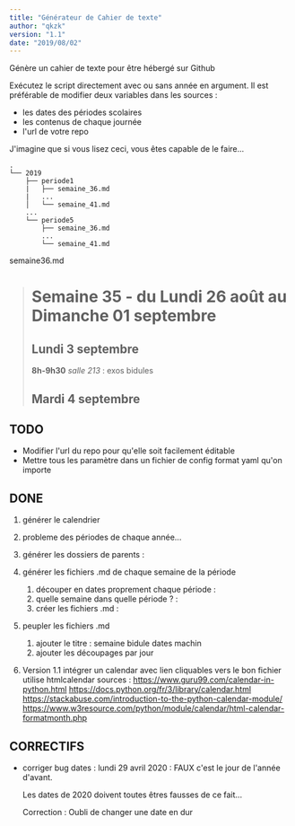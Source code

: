 ```yaml
---
title: "Générateur de Cahier de texte"
author: "qkzk"
version: "1.1"
date: "2019/08/02"
---
```


Génère un cahier de texte pour être hébergé sur Github

Exécutez le script directement avec ou sans année en argument.
Il est préférable de modifier deux variables dans les sources :

* les dates des périodes scolaires
* les contenus de chaque journée
* l'url de votre repo

J'imagine que si vous lisez ceci, vous êtes capable de le faire...

~~~
.
└── 2019
    ├── periode1
    |   ├── semaine_36.md
    |   ...
    │   └── semaine_41.md
    ...
    └── periode5
        ├── semaine_36.md
        ...
        └── semaine_41.md
~~~

semaine36.md
>
>  # Semaine 35 - du Lundi 26 août au Dimanche 01 septembre
>
>  ## Lundi 3 septembre
>  **8h-9h30** _salle 213_ : exos bidules
>  ## Mardi 4 septembre

## TODO
* Modifier l'url du repo pour qu'elle soit facilement éditable
* Mettre tous les paramètre dans un fichier de config format yaml qu'on importe


## DONE
1. générer le calendrier
2. probleme des périodes de chaque année...

1. générer les dossiers de parents :
2. générer les fichiers .md de chaque semaine de la période
    1. découper en dates proprement chaque période :
    2. quelle semaine dans quelle période ? :
    3. créer les fichiers .md :
3. peupler les fichiers .md
    1. ajouter le titre : semaine bidule dates machin
    2. ajouter les découpages par jour
4. Version 1.1
   intégrer un calendar avec lien cliquables vers le bon fichier
    utilise htmlcalendar
    sources :
    https://www.guru99.com/calendar-in-python.html
    https://docs.python.org/fr/3/library/calendar.html
    https://stackabuse.com/introduction-to-the-python-calendar-module/
    https://www.w3resource.com/python/module/calendar/html-calendar-formatmonth.php

## CORRECTIFS
* corriger bug dates : lundi  29 avril 2020 : FAUX c'est le jour de l'année
  d'avant.

  Les dates de 2020 doivent toutes êtres fausses de ce fait...

  Correction : Oubli de changer une date en dur
